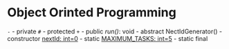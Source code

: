 # Object Orinted Programming

` - ` - private
` # ` - protected
` + ` - public
_run()_: void - abstract
NectIdGenerator() - constructor
<ins>nextId: int=0</ins> - static
<ins>MAXIMUM_TASKS: int=5</ins> - static final
